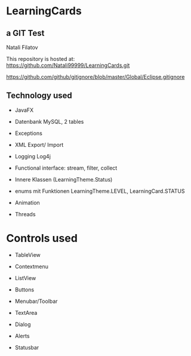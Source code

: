 # LearningCards
## a GIT Test

Natali Filatov

This repository is hosted  at:
https://github.com/Natali99999/LearningCards.git


https://github.com/github/gitignore/blob/master/Global/Eclipse.gitignore

## Technology used
* JavaFX
* Datenbank MySQL, 2 tables 
* Exceptions
* XML Export/ Import
* Logging Log4j
* Functional interface: stream, filter, collect

* Innere Klassen (LearningTheme.Status)
* enums mit Funktionen LearningTheme.LEVEL, LearningCard.STATUS
* Animation
* Threads


# Controls used
* TableView
* Contextmenu

* ListView
* Buttons
* Menubar/Toolbar
* TextArea
* Dialog
* Alerts
* Statusbar



